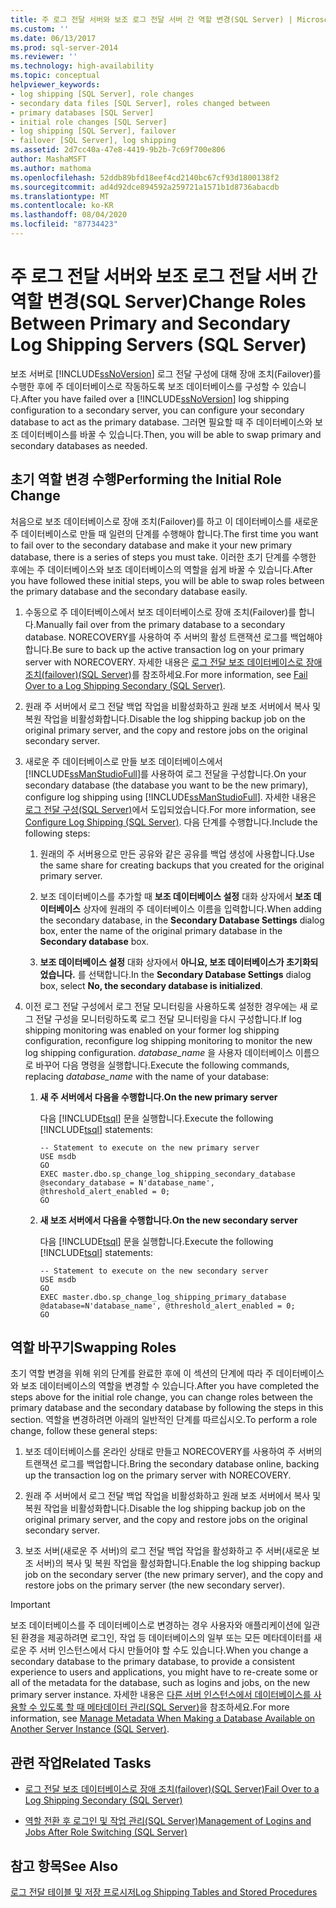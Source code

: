 ```yaml
---
title: 주 로그 전달 서버와 보조 로그 전달 서버 간 역할 변경(SQL Server) | Microsoft Docs
ms.custom: ''
ms.date: 06/13/2017
ms.prod: sql-server-2014
ms.reviewer: ''
ms.technology: high-availability
ms.topic: conceptual
helpviewer_keywords:
- log shipping [SQL Server], role changes
- secondary data files [SQL Server], roles changed between
- primary databases [SQL Server]
- initial role changes [SQL Server]
- log shipping [SQL Server], failover
- failover [SQL Server], log shipping
ms.assetid: 2d7cc40a-47e8-4419-9b2b-7c69f700e806
author: MashaMSFT
ms.author: mathoma
ms.openlocfilehash: 52ddb89bfd18eef4cd2140bc67cf93d1800138f2
ms.sourcegitcommit: ad4d92dce894592a259721a1571b1d8736abacdb
ms.translationtype: MT
ms.contentlocale: ko-KR
ms.lasthandoff: 08/04/2020
ms.locfileid: "87734423"
---
```

# <a name="change-roles-between-primary-and-secondary-log-shipping-servers-sql-server"></a><span data-ttu-id="9f215-102">주 로그 전달 서버와 보조 로그 전달 서버 간 역할 변경(SQL Server)</span><span class="sxs-lookup"><span data-stu-id="9f215-102">Change Roles Between Primary and Secondary Log Shipping Servers (SQL Server)</span></span>
  <span data-ttu-id="9f215-103">보조 서버로 [!INCLUDE[ssNoVersion](../../includes/ssnoversion-md.md)] 로그 전달 구성에 대해 장애 조치(Failover)를 수행한 후에 주 데이터베이스로 작동하도록 보조 데이터베이스를 구성할 수 있습니다.</span><span class="sxs-lookup"><span data-stu-id="9f215-103">After you have failed over a [!INCLUDE[ssNoVersion](../../includes/ssnoversion-md.md)] log shipping configuration to a secondary server, you can configure your secondary database to act as the primary database.</span></span> <span data-ttu-id="9f215-104">그러면 필요할 때 주 데이터베이스와 보조 데이터베이스를 바꿀 수 있습니다.</span><span class="sxs-lookup"><span data-stu-id="9f215-104">Then, you will be able to swap primary and secondary databases as needed.</span></span>  
  
## <a name="performing-the-initial-role-change"></a><span data-ttu-id="9f215-105">초기 역할 변경 수행</span><span class="sxs-lookup"><span data-stu-id="9f215-105">Performing the Initial Role Change</span></span>  
 <span data-ttu-id="9f215-106">처음으로 보조 데이터베이스로 장애 조치(Failover)를 하고 이 데이터베이스를 새로운 주 데이터베이스로 만들 때 일련의 단계를 수행해야 합니다.</span><span class="sxs-lookup"><span data-stu-id="9f215-106">The first time you want to fail over to the secondary database and make it your new primary database, there is a series of steps you must take.</span></span> <span data-ttu-id="9f215-107">이러한 초기 단계를 수행한 후에는 주 데이터베이스와 보조 데이터베이스의 역할을 쉽게 바꿀 수 있습니다.</span><span class="sxs-lookup"><span data-stu-id="9f215-107">After you have followed these initial steps, you will be able to swap roles between the primary database and the secondary database easily.</span></span>  
  
1.  <span data-ttu-id="9f215-108">수동으로 주 데이터베이스에서 보조 데이터베이스로 장애 조치(Failover)를 합니다.</span><span class="sxs-lookup"><span data-stu-id="9f215-108">Manually fail over from the primary database to a secondary database.</span></span> <span data-ttu-id="9f215-109">NORECOVERY를 사용하여 주 서버의 활성 트랜잭션 로그를 백업해야 합니다.</span><span class="sxs-lookup"><span data-stu-id="9f215-109">Be sure to back up the active transaction log on your primary server with NORECOVERY.</span></span> <span data-ttu-id="9f215-110">자세한 내용은 [로그 전달 보조 데이터베이스로 장애 조치(failover)&#40;SQL Server&#41;](fail-over-to-a-log-shipping-secondary-sql-server.md)를 참조하세요.</span><span class="sxs-lookup"><span data-stu-id="9f215-110">For more information, see [Fail Over to a Log Shipping Secondary &#40;SQL Server&#41;](fail-over-to-a-log-shipping-secondary-sql-server.md).</span></span>  
  
2.  <span data-ttu-id="9f215-111">원래 주 서버에서 로그 전달 백업 작업을 비활성화하고 원래 보조 서버에서 복사 및 복원 작업을 비활성화합니다.</span><span class="sxs-lookup"><span data-stu-id="9f215-111">Disable the log shipping backup job on the original primary server, and the copy and restore jobs on the original secondary server.</span></span>  
  
3.  <span data-ttu-id="9f215-112">새로운 주 데이터베이스로 만들 보조 데이터베이스에서 [!INCLUDE[ssManStudioFull](../../includes/ssmanstudiofull-md.md)]를 사용하여 로그 전달을 구성합니다.</span><span class="sxs-lookup"><span data-stu-id="9f215-112">On your secondary database (the database you want to be the new primary), configure log shipping using [!INCLUDE[ssManStudioFull](../../includes/ssmanstudiofull-md.md)].</span></span> <span data-ttu-id="9f215-113">자세한 내용은 [로그 전달 구성&#40;SQL Server&#41;](configure-log-shipping-sql-server.md)에서 도입되었습니다.</span><span class="sxs-lookup"><span data-stu-id="9f215-113">For more information, see [Configure Log Shipping &#40;SQL Server&#41;](configure-log-shipping-sql-server.md).</span></span> <span data-ttu-id="9f215-114">다음 단계를 수행합니다.</span><span class="sxs-lookup"><span data-stu-id="9f215-114">Include the following steps:</span></span>  
  
    1.  <span data-ttu-id="9f215-115">원래의 주 서버용으로 만든 공유와 같은 공유를 백업 생성에 사용합니다.</span><span class="sxs-lookup"><span data-stu-id="9f215-115">Use the same share for creating backups that you created for the original primary server.</span></span>  
  
    2.  <span data-ttu-id="9f215-116">보조 데이터베이스를 추가할 때 **보조 데이터베이스 설정** 대화 상자에서 **보조 데이터베이스** 상자에 원래의 주 데이터베이스 이름을 입력합니다.</span><span class="sxs-lookup"><span data-stu-id="9f215-116">When adding the secondary database, in the **Secondary Database Settings** dialog box, enter the name of the original primary database in the **Secondary database** box.</span></span>  
  
    3.  <span data-ttu-id="9f215-117">**보조 데이터베이스 설정** 대화 상자에서 **아니요, 보조 데이터베이스가 초기화되었습니다.** 를 선택합니다.</span><span class="sxs-lookup"><span data-stu-id="9f215-117">In the **Secondary Database Settings** dialog box, select **No, the secondary database is initialized**.</span></span>  
  
4.  <span data-ttu-id="9f215-118">이전 로그 전달 구성에서 로그 전달 모니터링을 사용하도록 설정한 경우에는 새 로그 전달 구성을 모니터링하도록 로그 전달 모니터링을 다시 구성합니다.</span><span class="sxs-lookup"><span data-stu-id="9f215-118">If log shipping monitoring was enabled on your former log shipping configuration, reconfigure log shipping monitoring to monitor the new log shipping configuration.</span></span>  <span data-ttu-id="9f215-119">*database_name* 을 사용자 데이터베이스 이름으로 바꾸어 다음 명령을 실행합니다.</span><span class="sxs-lookup"><span data-stu-id="9f215-119">Execute the following commands, replacing *database_name* with the name of your database:</span></span>  
  
    1.  <span data-ttu-id="9f215-120">**새 주 서버에서 다음을 수행합니다.**</span><span class="sxs-lookup"><span data-stu-id="9f215-120">**On the new primary server**</span></span>  
  
         <span data-ttu-id="9f215-121">다음 [!INCLUDE[tsql](../../includes/tsql-md.md)] 문을 실행합니다.</span><span class="sxs-lookup"><span data-stu-id="9f215-121">Execute the following [!INCLUDE[tsql](../../includes/tsql-md.md)] statements:</span></span>  
  
        ```  
        -- Statement to execute on the new primary server  
        USE msdb  
        GO  
        EXEC master.dbo.sp_change_log_shipping_secondary_database @secondary_database = N'database_name', @threshold_alert_enabled = 0;  
        GO  
        ```  
  
    2.  <span data-ttu-id="9f215-122">**새 보조 서버에서 다음을 수행합니다.**</span><span class="sxs-lookup"><span data-stu-id="9f215-122">**On the new secondary server**</span></span>  
  
         <span data-ttu-id="9f215-123">다음 [!INCLUDE[tsql](../../includes/tsql-md.md)] 문을 실행합니다.</span><span class="sxs-lookup"><span data-stu-id="9f215-123">Execute the following [!INCLUDE[tsql](../../includes/tsql-md.md)] statements:</span></span>  
  
        ```  
        -- Statement to execute on the new secondary server  
        USE msdb  
        GO  
        EXEC master.dbo.sp_change_log_shipping_primary_database @database=N'database_name', @threshold_alert_enabled = 0;  
        GO  
        ```  
  
## <a name="swapping-roles"></a><span data-ttu-id="9f215-124">역할 바꾸기</span><span class="sxs-lookup"><span data-stu-id="9f215-124">Swapping Roles</span></span>  
 <span data-ttu-id="9f215-125">초기 역할 변경을 위해 위의 단계를 완료한 후에 이 섹션의 단계에 따라 주 데이터베이스와 보조 데이터베이스의 역할을 변경할 수 있습니다.</span><span class="sxs-lookup"><span data-stu-id="9f215-125">After you have completed the steps above for the initial role change, you can change roles between the primary database and the secondary database by following the steps in this section.</span></span> <span data-ttu-id="9f215-126">역할을 변경하려면 아래의 일반적인 단계를 따르십시오.</span><span class="sxs-lookup"><span data-stu-id="9f215-126">To perform a role change, follow these general steps:</span></span>  
  
1.  <span data-ttu-id="9f215-127">보조 데이터베이스를 온라인 상태로 만들고 NORECOVERY를 사용하여 주 서버의 트랜잭션 로그를 백업합니다.</span><span class="sxs-lookup"><span data-stu-id="9f215-127">Bring the secondary database online, backing up the transaction log on the primary server with NORECOVERY.</span></span>  
  
2.  <span data-ttu-id="9f215-128">원래 주 서버에서 로그 전달 백업 작업을 비활성화하고 원래 보조 서버에서 복사 및 복원 작업을 비활성화합니다.</span><span class="sxs-lookup"><span data-stu-id="9f215-128">Disable the log shipping backup job on the original primary server, and the copy and restore jobs on the original secondary server.</span></span>  
  
3.  <span data-ttu-id="9f215-129">보조 서버(새로운 주 서버)의 로그 전달 백업 작업을 활성화하고 주 서버(새로운 보조 서버)의 복사 및 복원 작업을 활성화합니다.</span><span class="sxs-lookup"><span data-stu-id="9f215-129">Enable the log shipping backup job on the secondary server (the new primary server), and the copy and restore jobs on the primary server (the new secondary server).</span></span>  
  
> [!IMPORTANT]  
>  <span data-ttu-id="9f215-130">보조 데이터베이스를 주 데이터베이스로 변경하는 경우 사용자와 애플리케이션에 일관된 환경을 제공하려면 로그인, 작업 등 데이터베이스의 일부 또는 모든 메타데이터를 새로운 주 서버 인스턴스에서 다시 만들어야 할 수도 있습니다.</span><span class="sxs-lookup"><span data-stu-id="9f215-130">When you change a secondary database to the primary database, to provide a consistent experience to users and applications, you might have to re-create some or all of the metadata for the database, such as logins and jobs, on the new primary server instance.</span></span> <span data-ttu-id="9f215-131">자세한 내용은 [다른 서버 인스턴스에서 데이터베이스를 사용할 수 있도록 할 때 메타데이터 관리&#40;SQL Server&#41;](../../relational-databases/databases/manage-metadata-when-making-a-database-available-on-another-server.md)을 참조하세요.</span><span class="sxs-lookup"><span data-stu-id="9f215-131">For more information, see [Manage Metadata When Making a Database Available on Another Server Instance &#40;SQL Server&#41;](../../relational-databases/databases/manage-metadata-when-making-a-database-available-on-another-server.md).</span></span>  
  
##  <a name="related-tasks"></a><a name="RelatedTasks"></a> <span data-ttu-id="9f215-132">관련 작업</span><span class="sxs-lookup"><span data-stu-id="9f215-132">Related Tasks</span></span>  
  
-   [<span data-ttu-id="9f215-133">로그 전달 보조 데이터베이스로 장애 조치(failover)&#40;SQL Server&#41;</span><span class="sxs-lookup"><span data-stu-id="9f215-133">Fail Over to a Log Shipping Secondary &#40;SQL Server&#41;</span></span>](fail-over-to-a-log-shipping-secondary-sql-server.md)  
  
-   [<span data-ttu-id="9f215-134">역할 전환 후 로그인 및 작업 관리&#40;SQL Server&#41;</span><span class="sxs-lookup"><span data-stu-id="9f215-134">Management of Logins and Jobs After Role Switching &#40;SQL Server&#41;</span></span>](../../sql-server/failover-clusters/management-of-logins-and-jobs-after-role-switching-sql-server.md)  
  
## <a name="see-also"></a><span data-ttu-id="9f215-135">참고 항목</span><span class="sxs-lookup"><span data-stu-id="9f215-135">See Also</span></span>  
 [<span data-ttu-id="9f215-136">로그 전달 테이블 및 저장 프로시저</span><span class="sxs-lookup"><span data-stu-id="9f215-136">Log Shipping Tables and Stored Procedures</span></span>](log-shipping-tables-and-stored-procedures.md)  
  
  
